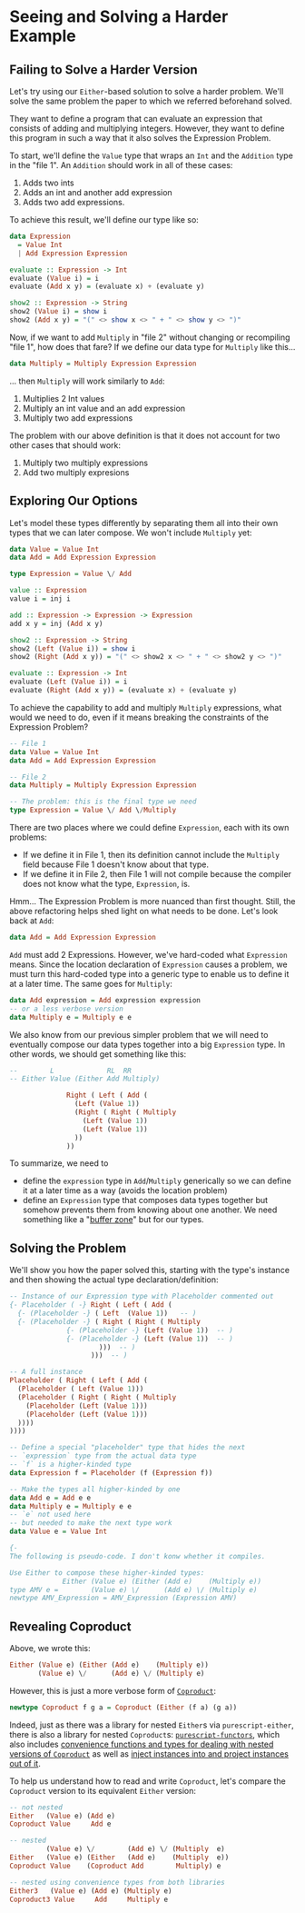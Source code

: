 # Seeing and Solving a Harder Example

## Failing to Solve a Harder Version

Let's try using our `Either`-based solution to solve a harder problem. We'll solve the same problem the paper to which we referred beforehand solved.

They want to define a program that can evaluate an expression that consists of adding and multiplying integers. However, they want to define this program in such a way that it also solves the Expression Problem.

To start, we'll define the `Value` type that wraps an `Int` and the `Addition` type in the "file 1". An `Addition` should work in all of these cases:
1. Adds two ints
2. Adds an int and another add expression
3. Adds two add expressions.

To achieve this result, we'll define our type like so:
```purescript
data Expression
  = Value Int
  | Add Expression Expression

evaluate :: Expression -> Int
evaluate (Value i) = i
evaluate (Add x y) = (evaluate x) + (evaluate y)

show2 :: Expression -> String
show2 (Value i) = show i
show2 (Add x y) = "(" <> show x <> " + " <> show y <> ")"
```
Now, if we want to add `Multiply` in "file 2" without changing or recompiling "file 1", how does that fare? If we define our data type for `Multiply` like this...
```purescript
data Multiply = Multiply Expression Expression
```
... then `Multiply` will work similarly to `Add`:
1. Multiplies 2 Int values
2. Multiply an int value and an add expression
3. Multiply two add expressions

The problem with our above definition is that it does not account for two other cases that should work:
1. Multiply two multiply expressions
2. Add two multiply expresions

## Exploring Our Options

Let's model these types differently by separating them all into their own types that we can later compose. We won't include `Multiply` yet:
```purescript
data Value = Value Int
data Add = Add Expression Expression

type Expression = Value \/ Add

value :: Expression
value i = inj i

add :: Expression -> Expression -> Expression
add x y = inj (Add x y)

show2 :: Expression -> String
show2 (Left (Value i)) = show i
show2 (Right (Add x y)) = "(" <> show2 x <> " + " <> show2 y <> ")"

evaluate :: Expression -> Int
evaluate (Left (Value i)) = i
evaluate (Right (Add x y)) = (evaluate x) + (evaluate y)
```
To achieve the capability to add and multiply `Multiply` expressions, what would we need to do, even if it means breaking the constraints of the Expression Problem?
```purescript
-- File 1
data Value = Value Int
data Add = Add Expression Expression

-- File 2
data Multiply = Multiply Expression Expression

-- The problem: this is the final type we need
type Expression = Value \/ Add \/Multiply
```
There are two places where we could define `Expression`, each with its own problems:
- If we define it in File 1, then its definition cannot include the `Multiply` field because File 1 doesn't know about that type.
- If we define it in File 2, then File 1 will not compile because the compiler does not know what the type, `Expression`, is.

Hmm... The Expression Problem is more nuanced than first thought. Still, the above refactoring helps shed light on what needs to be done. Let's look back at `Add`:
```purescript
data Add = Add Expression Expression
```
`Add` must add 2 Expressions. However, we've hard-coded what `Expression` means. Since the location declaration of `Expression` causes a problem, we must turn this hard-coded type into a generic type to enable us to define it at a later time. The same goes for `Multiply`:
```purescript
data Add expression = Add expression expression
-- or a less verbose version
data Multiply e = Multiply e e
```
We also know from our previous simpler problem that we will need to eventually compose our data types together into a big `Expression` type. In other words, we should get something like this:
```purescript
--        L             RL  RR
-- Either Value (Either Add Multiply)

              Right ( Left ( Add (
                (Left (Value 1))
                (Right ( Right ( Multiply
                  (Left (Value 1))
                  (Left (Value 1))
                ))
              ))
```
To summarize, we need to
- define the `expression` type in `Add`/`Multiply` generically so we can define it at a later time as a way (avoids the location problem)
- define an `Expression` type that composes data types together but somehow prevents them from knowing about one another. We need something like a "[buffer zone](https://www.wikiwand.com/en/Buffer_zone)" but for our types.

## Solving the Problem

We'll show you how the paper solved this, starting with the type's instance and then showing the actual type declaration/definition:
```purescript
-- Instance of our Expression type with Placeholder commented out
{- Placeholder ( -} Right ( Left ( Add (
  {- (Placeholder -} ( Left  (Value 1))   -- )
  {- (Placeholder -} ( Right ( Right ( Multiply
              {- (Placeholder -} (Left (Value 1))  -- )
              {- (Placeholder -} (Left (Value 1))  -- )
                      )))  -- )
                    )))  -- )

-- A full instance
Placeholder ( Right ( Left ( Add (
  (Placeholder ( Left (Value 1)))
  (Placeholder ( Right ( Right ( Multiply
    (Placeholder (Left (Value 1)))
    (Placeholder (Left (Value 1)))
  ))))
))))

-- Define a special "placeholder" type that hides the next
-- `expression` type from the actual data type
-- `f` is a higher-kinded type
data Expression f = Placeholder (f (Expression f))

-- Make the types all higher-kinded by one
data Add e = Add e e
data Multiply e = Multiply e e
-- `e` not used here
-- but needed to make the next type work
data Value e = Value Int

{-
The following is pseudo-code. I don't konw whether it compiles.

Use Either to compose these higher-kinded types:
             Either (Value e) (Either (Add e)    (Multiply e))
type AMV e =        (Value e) \/      (Add e) \/ (Multiply e)
newtype AMV_Expression = AMV_Expression (Expression AMV)
```

## Revealing Coproduct

Above, we wrote this:
```purescript
Either (Value e) (Either (Add e)    (Multiply e))
       (Value e) \/      (Add e) \/ (Multiply e)
```
However, this is just a more verbose form of [`Coproduct`](https://pursuit.purescript.org/packages/purescript-functors/3.0.1/docs/Data.Functor.Coproduct#t:Coproduct):
```purescript
newtype Coproduct f g a = Coproduct (Either (f a) (g a))
```
Indeed, just as there was a library for nested `Either`s via `purescript-either`, there is also a library for nested `Coproduct`s: [`purescript-functors`](https://pursuit.purescript.org/packages/purescript-functors/3.0.1/docs/Data.Functor.Coproduct#t:Coproduct), which also includes [convenience functions and types for dealing with nested versions of `Coproduct`](https://pursuit.purescript.org/packages/purescript-functors/3.0.1/docs/Data.Functor.Coproduct.Nested) as well as [inject instances into and project instances out of it](https://pursuit.purescript.org/packages/purescript-functors/3.0.1/docs/Data.Functor.Coproduct.Inject).

To help us understand how to read and write `Coproduct`, let's compare the `Coproduct` version to its equivalent `Either` version:
```purescript
-- not nested
Either   (Value e) (Add e)
Coproduct Value     Add e

-- nested
         (Value e) \/        (Add e) \/ (Multiply  e)
Either   (Value e) (Either   (Add e)    (Multiply  e))
Coproduct Value    (Coproduct Add        Multiply) e

-- nested using convenience types from both libraries
Either3   (Value e) (Add e) (Multiply e)
Coproduct3 Value     Add     Multiply e
```
